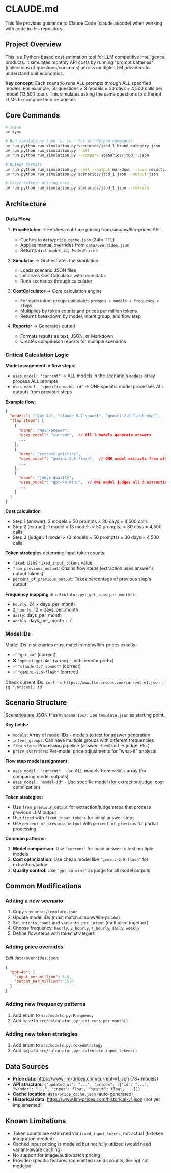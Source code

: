 # CLAUDE.md

This file provides guidance to Claude Code (claude.ai/code) when working with code in this repository.

## Project Overview

This is a Python-based cost estimation tool for LLM competitive intelligence products. It simulates monthly API costs by running "prompt batteries" (collections of questions/concepts) across multiple LLM providers to understand unit economics.

**Key concept**: Each scenario runs ALL prompts through ALL specified models. For example, 50 questions × 3 models × 30 days = 4,500 calls per model (13,500 total). This simulates asking the same questions to different LLMs to compare their responses.

## Core Commands

```bash
# Setup
uv sync

# Run simulations (use 'uv run' for all Python commands)
uv run python run_simulation.py scenarios/jtbd_1_brand_category.json
uv run python run_simulation.py --all
uv run python run_simulation.py --compare scenarios/jtbd_*.json

# Output formats
uv run python run_simulation.py --all --output markdown --save results/report.md
uv run python run_simulation.py scenarios/jtbd_1.json --output json

# Force refresh pricing data
uv run python run_simulation.py scenarios/jtbd_1.json --refresh
```

## Architecture

### Data Flow

1. **PriceFetcher** → Fetches real-time pricing from simonw/llm-prices API
   - Caches to `data/price_cache.json` (24hr TTL)
   - Applies manual overrides from `data/overrides.json`
   - Returns `dict[model_id, ModelPrice]`

2. **Simulator** → Orchestrates the simulation
   - Loads scenario JSON files
   - Initializes CostCalculator with price data
   - Runs scenarios through calculator

3. **CostCalculator** → Core calculation engine
   - For each intent group: calculates `prompts × models × frequency × steps`
   - Multiplies by token counts and prices per million tokens
   - Returns breakdown by model, intent group, and flow step

4. **Reporter** → Generates output
   - Formats results as text, JSON, or Markdown
   - Creates comparison reports for multiple scenarios

### Critical Calculation Logic

**Model assignment in flow steps**:
- `uses_model: "current"` → ALL models in the scenario's `models` array process ALL prompts
- `uses_model: "specific-model-id"` → ONE specific model processes ALL outputs from previous steps

**Example flow**:
```json
{
  "models": ["gpt-4o", "claude-3.7-sonnet", "gemini-2.0-flash-exp"],
  "flow_steps": [
    {
      "name": "main-answer",
      "uses_model": "current",  // All 3 models generate answers
      ...
    },
    {
      "name": "extract-entities",
      "uses_model": "gemini-2.5-flash",  // ONE model extracts from all 3 answers
      ...
    },
    {
      "name": "judge-quality",
      "uses_model": "gpt-4o-mini",  // ONE model judges all 3 extractions
      ...
    }
  ]
}
```

**Cost calculation**:
- Step 1 (answer): 3 models × 50 prompts × 30 days = 4,500 calls
- Step 2 (extract): 1 model × (3 models × 50 prompts) × 30 days = 4,500 calls
- Step 3 (judge): 1 model × (3 models × 50 prompts) × 30 days = 4,500 calls

**Token strategies** determine input token counts:
- `fixed`: Uses `fixed_input_tokens` value
- `from_previous_output`: Chains flow steps (extraction uses answer's output tokens)
- `percent_of_previous_output`: Takes percentage of previous step's output

**Frequency mapping** in `calculator.py:_get_runs_per_month()`:
- `hourly`: 24 × days_per_month
- `2_hourly`: 12 × days_per_month
- `daily`: days_per_month
- `weekly`: days_per_month ÷ 7

### Model IDs

Model IDs in scenarios must match simonw/llm-prices exactly:
- ✅ `"gpt-4o"` (correct)
- ❌ `"openai-gpt-4o"` (wrong - adds vendor prefix)
- ✅ `"claude-3.7-sonnet"` (correct)
- ✅ `"gemini-2.5-flash"` (correct)

Check current IDs: `curl -s https://www.llm-prices.com/current-v1.json | jq '.prices[].id'`

## Scenario Structure

Scenarios are JSON files in `scenarios/`. Use `template.json` as starting point.

**Key fields:**
- `models`: Array of model IDs - models to test for answer generation
- `intent_groups`: Can have multiple groups with different frequencies
- `flow_steps`: Processing pipeline (answer → extract → judge, etc.)
- `price_overrides`: Per-model price adjustments for "what-if" analysis

**Flow step model assignment:**
- `uses_model: "current"` - Use ALL models from `models` array (for comparing model outputs)
- `uses_model: "model-id"` - Use specific model (for extraction/judge, cost optimization)

**Token strategies:**
- Use `from_previous_output` for extraction/judge steps that process previous LLM output
- Use `fixed` with `fixed_input_tokens` for initial answer steps
- Use `percent_of_previous_output` with `percent_of_previous` for partial processing

**Common patterns:**
1. **Model comparison**: Use `"current"` for main answer to test multiple models
2. **Cost optimization**: Use cheap model like `"gemini-2.5-flash"` for extraction/judge
3. **Quality control**: Use `"gpt-4o-mini"` as judge for all model outputs

## Common Modifications

### Adding a new scenario
1. Copy `scenarios/template.json`
2. Update model IDs (must match simonw/llm-prices)
3. Set `intents_count` and `variants_per_intent` (multiplied together)
4. Choose frequency: `hourly`, `2_hourly`, `4_hourly`, `daily`, `weekly`
5. Define flow steps with token strategies

### Adding price overrides
Edit `data/overrides.json`:
```json
{
  "gpt-4o": {
    "input_per_million": 5.0,
    "output_per_million": 15.0
  }
}
```

### Adding new frequency patterns
1. Add enum to `src/models.py:Frequency`
2. Add case to `src/calculator.py:_get_runs_per_month()`

### Adding new token strategies
1. Add enum to `src/models.py:TokenStrategy`
2. Add logic to `src/calculator.py:_calculate_input_tokens()`

## Data Sources

- **Price data**: https://www.llm-prices.com/current-v1.json (78+ models)
- **API structure**: `{"updated_at": "...", "prices": [{"id": "...", "vendor": "...", "input": float, "output": float, ...}]}`
- **Cache location**: `data/price_cache.json` (auto-generated)
- **Historical data**: https://www.llm-prices.com/historical-v1.json (not yet implemented)

## Known Limitations

- Token counts are estimated via `fixed_input_tokens`, not actual (tiktoken integration needed)
- Cached input pricing is modeled but not fully utilized (would need variant-aware caching)
- No support for image/audio/batch pricing
- Provider-specific features (committed use discounts, tiering) not modeled
